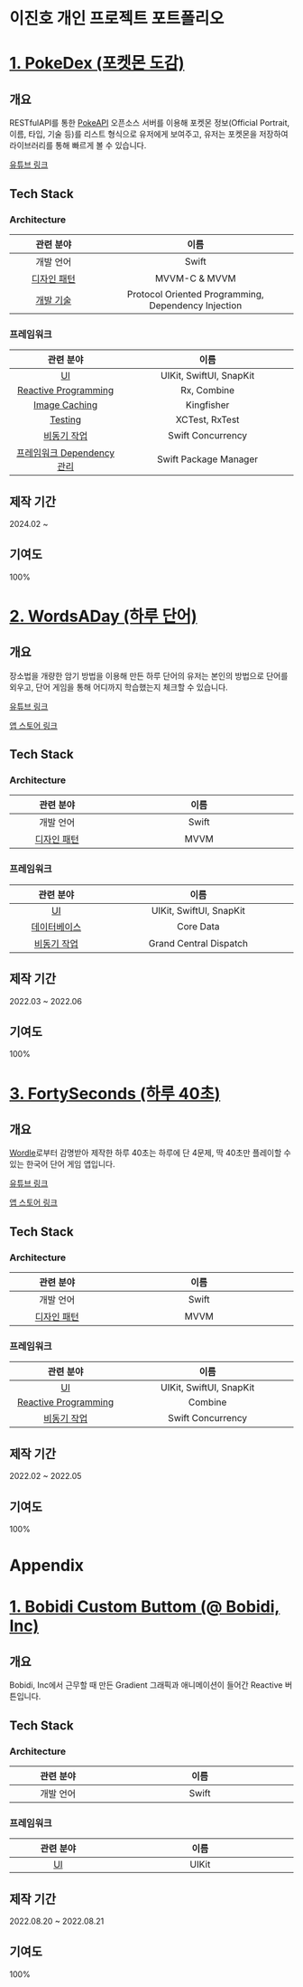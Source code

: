 # 이진호 개인 프로젝트 포트폴리오

# [1. PokeDex (포켓몬 도감)](https://github.com/JinhoLee93/Portfolio/tree/main/PokeDex%20(%ED%8F%AC%EC%BC%93%EB%AA%AC%20%EB%8F%84%EA%B0%90))

## 개요

RESTfulAPI를 통한 [PokeAPI](https://pokeapi.co/) 오픈소스 서버를 이용해 포켓몬 정보(Official Portrait, 이름, 타입, 기술 등)를 리스트 형식으로 유저에게 보여주고, 유저는 포켓몬을 저장하여 라이브러리를 통해 빠르게 볼 수 있습니다.

[유튜브 링크](https://youtube.com/shorts/INwuXnbQ-xA)

## Tech Stack

### Architecture

<table width="1200px">
  <thead>
    <tr>
      <th width="400px">관련 분야</th>
      <th width="800px">이름</th>
    </tr>
  </thead>
  <tbody>
    <tr>
      <td align="center">개발 언어</td>
      <td align="center">Swift</td>
    </tr>
    <tr>
      <td align="center"><a href="https://github.com/JinhoLee93/portfolio/blob/main/PokeDex%20(%ED%8F%AC%EC%BC%93%EB%AA%AC%20%EB%8F%84%EA%B0%90)/README.md#%EB%94%94%EC%9E%90%EC%9D%B8-%ED%8C%A8%ED%84%B4">디자인 패턴</a></td>
      <td align="center">MVVM-C & MVVM</td>
    </tr>
    <tr>
      <td align="center"><a href="https://github.com/JinhoLee93/portfolio/blob/main/PokeDex%20(%ED%8F%AC%EC%BC%93%EB%AA%AC%20%EB%8F%84%EA%B0%90)/README.md#%EA%B0%9C%EB%B0%9C-%EA%B8%B0%EC%88%A0">개발 기술</a></td>
      <td align="center">Protocol Oriented Programming, Dependency Injection</td>
    </tr>
  </tbody>
</table>

### 프레임워크 

<table width="1200px">
  <thead>
    <tr>
      <th width="400px">관련 분야</th>
      <th width="800px">이름</th>
    </tr>
  </thead>
  <tbody>
    <tr>
      <td align="center"><a href="https://github.com/JinhoLee93/portfolio/blob/main/PokeDex%20(%ED%8F%AC%EC%BC%93%EB%AA%AC%20%EB%8F%84%EA%B0%90)/README.md#i-ui">UI</a></td>
      <td align="center">UIKit, SwiftUI, SnapKit</td>
    </tr>
    <tr>
      <td align="center"><a href="https://github.com/JinhoLee93/portfolio/blob/main/PokeDex%20(%ED%8F%AC%EC%BC%93%EB%AA%AC%20%EB%8F%84%EA%B0%90)/README.md#ii-reactive-programming">Reactive Programming</a></td>
      <td align="center">Rx, Combine</td>
    </tr>
    <tr>
      <td align="center"><a href="https://github.com/JinhoLee93/portfolio/blob/main/PokeDex%20(%ED%8F%AC%EC%BC%93%EB%AA%AC%20%EB%8F%84%EA%B0%90)/README.md#iii-image-caching">Image Caching</a></td>
      <td align="center">Kingfisher</td>
    </tr>
    <tr>
      <td align="center"><a href="https://github.com/JinhoLee93/portfolio/blob/main/PokeDex%20(%ED%8F%AC%EC%BC%93%EB%AA%AC%20%EB%8F%84%EA%B0%90)/README.md#iv-%ED%85%8C%EC%8A%A4%ED%8C%85">Testing</a></td>
      <td align="center">XCTest, RxTest</td>
    </tr>
    <tr>
      <td align="center"><a href="https://github.com/JinhoLee93/portfolio/blob/main/PokeDex%20(%ED%8F%AC%EC%BC%93%EB%AA%AC%20%EB%8F%84%EA%B0%90)/README.md#v-%EB%B9%84%EB%8F%99%EA%B8%B0-%EC%9E%91%EC%97%85">비동기 작업</a></td>
      <td align="center">Swift Concurrency</td>
    </tr>
    <tr>
      <td align="center"><a href="https://github.com/JinhoLee93/portfolio/blob/main/PokeDex%20(%ED%8F%AC%EC%BC%93%EB%AA%AC%20%EB%8F%84%EA%B0%90)/README.md#vi-%ED%94%84%EB%A0%88%EC%9E%84%EC%9B%8C%ED%81%AC-dependency">프레임워크 Dependency 관리</a></td>
      <td align="center">Swift Package Manager</td>
    </tr>
  </tbody>
</table>

## 제작 기간
2024.02 ~

## 기여도
100%

# [2. WordsADay (하루 단어)](https://github.com/JinhoLee93/portfolio/tree/main/WordsADay%20(%ED%95%98%EB%A3%A8%20%EB%8B%A8%EC%96%B4))

## 개요

장소법을 개량한 암기 방법을 이용해 만든 하루 단어의 유저는 본인의 방법으로 단어를 외우고, 단어 게임을 통해 어디까지 학습했는지 체크할 수 있습니다.

[유튜브 링크](https://www.youtube.com/shorts/XjecEqldjcY)

[앱 스토어 링크](https://apps.apple.com/kr/app/%ED%95%98%EB%A3%A8-%EB%8B%A8%EC%96%B4/id6449736565?l=en)

## Tech Stack

### Architecture 

<table width="1200px">
  <thead>
    <tr>
      <th width="400px">관련 분야</th>
      <th width="800px">이름</th>
    </tr>
  </thead>
  <tbody>
    <tr>
      <td align="center">개발 언어</td>
      <td align="center">Swift</td>
    </tr>
    <tr>
      <td align="center"><a href="https://github.com/JinhoLee93/portfolio/blob/main/WordsADay%20(%ED%95%98%EB%A3%A8%20%EB%8B%A8%EC%96%B4)/README.md#%EB%94%94%EC%9E%90%EC%9D%B8-%ED%8C%A8%ED%84%B4">디자인 패턴</a></td>
      <td align="center">MVVM</td>
    </tr>
  </tbody>
</table>

### 프레임워크

<table width="1200px">
  <thead>
    <tr>
      <th width="400px">관련 분야</th>
      <th width="800px">이름</th>
    </tr>
  </thead>
  <tbody>
    <tr>
      <td align="center"><a href="https://github.com/JinhoLee93/portfolio/blob/main/PokeDex%20(%ED%8F%AC%EC%BC%93%EB%AA%AC%20%EB%8F%84%EA%B0%90)/README.md#i-ui">UI</a></td>
      <td align="center">UIKit, SwiftUI, SnapKit</td>
    </tr>
    <tr>
      <td align="center"><a href="https://github.com/JinhoLee93/portfolio/blob/main/WordsADay%20(%ED%95%98%EB%A3%A8%20%EB%8B%A8%EC%96%B4)/README.md#ii-%EB%8D%B0%EC%9D%B4%ED%84%B0%EB%B2%A0%EC%9D%B4%EC%8A%A4">데이터베이스</a></td>
      <td align="center">Core Data</td>
    </tr>
    <tr>
      <td align="center"><a href="https://github.com/JinhoLee93/portfolio/blob/main/WordsADay%20(%ED%95%98%EB%A3%A8%20%EB%8B%A8%EC%96%B4)/README.md#iii-%EB%B9%84%EB%8F%99%EA%B8%B0-%EC%9E%91%EC%97%85">비동기 작업</a></td>
      <td align="center">Grand Central Dispatch</td>
    </tr>
  </tbody>
</table>

## 제작 기간
2022.03 ~ 2022.06

## 기여도
100%

# [3. FortySeconds (하루 40초)](https://github.com/JinhoLee93/portfolio/tree/main/FortySeconds%20(%ED%95%98%EB%A3%A8%2040%EC%B4%88))

## 개요

[Wordle](https://www.nytimes.com/games/wordle/index.html)로부터 감명받아 제작한 하루 40초는 하루에 단 4문제, 딱 40초만 플레이할 수 있는 한국어 단어 게임 앱입니다.

[유튜브 링크](https://youtu.be/3eXYfnBKCjE)

[앱 스토어 링크](https://apps.apple.com/kr/app/%ED%95%98%EB%A3%A8-40%EC%B4%88/id1612627349?l=en)

## Tech Stack

### Architecture

<table width="1200px">
  <thead>
    <tr>
      <th width="400px">관련 분야</th>
      <th width="800px">이름</th>
    </tr>
  </thead>
  <tbody>
    <tr>
      <td align="center">개발 언어</td>
      <td align="center">Swift</td>
    </tr>
    <tr>
      <td align="center"><a href="https://github.com/JinhoLee93/portfolio/tree/main/FortySeconds%20(%ED%95%98%EB%A3%A8%2040%EC%B4%88)#%EB%94%94%EC%9E%90%EC%9D%B8-%ED%8C%A8%ED%84%B4">디자인 패턴</a></td>
      <td align="center">MVVM</td>
    </tr>
  </tbody>
</table>

### 프레임워크

<table width="1200px">
  <thead>
    <tr>
      <th width="400px">관련 분야</th>
      <th width="800px">이름</th>
    </tr>
  </thead>
  <tbody>
    <tr>
      <td align="center"><a href="https://github.com/JinhoLee93/portfolio/tree/main/FortySeconds%20(%ED%95%98%EB%A3%A8%2040%EC%B4%88)#i-ui-%EA%B4%80%EB%A0%A8-%ED%94%84%EB%A0%88%EC%9E%84%EC%9B%8C%ED%81%AC">UI</a></td>
      <td align="center">UIKit, SwiftUI, SnapKit</td>
    </tr>
    <tr>
      <td align="center"><a href="https://github.com/JinhoLee93/portfolio/tree/main/FortySeconds%20(%ED%95%98%EB%A3%A8%2040%EC%B4%88)#ii-reactive-programming-%EA%B4%80%EB%A0%A8-%ED%94%84%EB%A0%88%EC%9E%84%EC%9B%8C%ED%81%AC">Reactive Programming</a></td>
      <td align="center">Combine</td>
    </tr>
    <tr>
      <td align="center"><a href="https://github.com/JinhoLee93/portfolio/tree/main/FortySeconds%20(%ED%95%98%EB%A3%A8%2040%EC%B4%88)#iii-%EB%B9%84%EB%8F%99%EA%B8%B0-%EC%9E%91%EC%97%85-%EA%B4%80%EB%A0%A8-%ED%94%84%EB%A0%88%EC%9E%84%EC%9B%8C%ED%81%AC">비동기 작업</a></td>
      <td align="center">Swift Concurrency</td>
    </tr>
  </tbody>
</table>

## 제작 기간
2022.02 ~ 2022.05

## 기여도
100%

# Appendix
# [1. Bobidi Custom Buttom (@ Bobidi, Inc)](https://github.com/JinhoLee93/portfolio/tree/main/Bobidi%20Custom%20Button%20(%40%20Bobidi%2C%20Inc))

## 개요
Bobidi, Inc에서 근무할 때 만든 Gradient 그래픽과 애니메이션이 들어간 Reactive 버튼입니다.

## Tech Stack

### Architecture

<table width="1200px">
  <thead>
    <tr>
      <th width="400px">관련 분야</th>
      <th width="800px">이름</th>
    </tr>
  </thead>
  <tbody>
    <tr>
      <td align="center">개발 언어</td>
      <td align="center">Swift</td>
    </tr>
  </tbody>
</table>

### 프레임워크

<table width="1200px">
  <thead>
    <tr>
      <th width="400px">관련 분야</th>
      <th width="800px">이름</th>
    </tr>
  </thead>
  <tbody>
    <tr>
      <td align="center"><a href="https://github.com/JinhoLee93/portfolio/blob/main/Bobidi%20Custom%20Button%20(%40%20Bobidi%2C%20Inc)/README.md#i-ui-%EA%B4%80%EB%A0%A8-%ED%94%84%EB%A0%88%EC%9E%84%EC%9B%8C%ED%81%AC">UI</a></td>
      <td align="center">UIKit</td>
    </tr>
  </tbody>
</table>

## 제작 기간
2022.08.20 ~ 2022.08.21

## 기여도
100%
